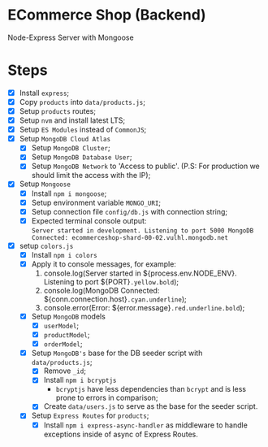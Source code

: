 # ECommerce Shop (Backend)

Node-Express Server with Mongoose

# Steps

- [x] Install `express`;
- [x] Copy `products` into `data/products.js`;
- [x] Setup `products` routes;
- [x] Setup `nvm` and install latest LTS;
- [x] Setup `ES Modules` instead of `CommonJS`;
- [x] Setup `MongoDB Cloud Atlas`
  - [x] Setup `MongoDB Cluster`;
  - [x] Setup `MongoDB Database User`;
  - [x] Setup `MongoDB Network` to 'Access to public'. (P.S: For production we should limit the access with the IP);
- [x] Setup `Mongoose`
  - [x] Install `npm i mongoose`;
  - [x] Setup environment variable `MONGO_URI`;
  - [x] Setup connection file `config/db.js` with connection string;
  - [x] Expected terminal console output:  
         `Server started in development. Listening to port 5000 MongoDB Connected: ecommerceshop-shard-00-02.vulhl.mongodb.net`
- [x] setup `colors.js`
  - [x] Install `npm i colors`
  - [x] Apply it to console messages, for example:
    1. console.log(Server started in ${process.env.NODE_ENV}. Listening to port ${PORT}`.yellow.bold`);
    2. console.log(MongoDB Connected: \${conn.connection.host}`.cyan.underline`);
    3. console.error(Error: \${error.message}`.red.underline.bold`);
  - [x] Setup `MongoDB` models
    - [x] `userModel`;
    - [x] `productModel`;
    - [x] `orderModel`;
  - [x] Setup `MongoDB's` base for the DB seeder script with `data/products.js`;
    - [x] Remove `_id`;
    - [x] Install `npm i bcryptjs`
      - `bcryptjs` have less dependencies than `bcrypt` and is less prone to errors in comparison;
    - [x] Create `data/users.js` to serve as the base for the seeder script.
  - [x] Setup `Express Routes` for `products`;
    - [x] Install `npm i express-async-handler` as middleware to handle exceptions inside of async of Express Routes.
